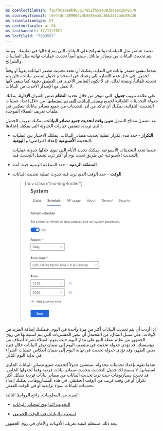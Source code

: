 ```yaml
---
ms.openlocfilehash: f16f0caaa9b4656179b2fb5de393bcaec2048579
ms.sourcegitcommit: c9e4fdec30906fc4b8686ea5c65b335ca5b68c26
ms.translationtype: HT
ms.contentlocale: ar-SA
ms.lasthandoff: 12/17/2021
ms.locfileid: "7933567"
---
```

تعتمد عناصر مثل القياسات والشرائح على البيانات التي يتم إدخالها في تطبيقك. وبينما يتم تحديث البيانات من مصادر بياناتك، سيتم أيضاً تحديث عمليات نهائية مثل القياسات والشرائح.

عندما تنشئ مصدر بيانات في البداية، يمكنك أن تحدد تحديث مصدر البيانات يدوياً أو وفقاً لجدول. في حال عدم الإشارة إلى رغبتك في استخدام جدول لمصدر بيانات، فلن يتم تحديثه تلقائياً. ونتيجة لذلك، قد لا تكون العناصر الأخرى في التطبيق دقيقة كما ينبغي لأنها لا تعمل مع الإصدار الأحدث من البيانات.

على علامة تبويب **جدول**، التي تتوفر من خلال تحديد **النظام** ضمن العنوان **الإدارة**، يمكنك جدولة التحديثات التلقائية لجميع [مصادر البيانات التي تم استيعابها](/dynamics365/customer-insights/audience-insights/data-sources/?azure-portal=true#). من خلال إعداد عمليات التحديث التلقائية، يمكنك أن تتأكد من أن التحديثات من جميع مصادر بياناتك تنعكس في ملفات تعريف العملاء الموحدة.

بعد تشغيل مفتاح التبديل **تعيين وقت لتحديث جميع مصادر البيانات**، يمكنك تعريف الجدول الذي تريده. تتضمن خيارات الجدولة التي يمكنك إعدادها:

- **التكرار** - حدد مدى تكرار عملية تحديث مصادر البيانات. يمكنك الاختيار بين عمليات التحديث **الأسبوعية** (إعداد افتراضي) و **اليومية**.

   عندما تحدد التحديثات الأسبوعية، يمكنك تحديد الأيام التي تنوي خلالها جدولة عمليات التحديث الأسبوعية عن طريق تحديد يوم أو أكثر تريد تشغيل التحديث فيه.

- **المنطقة الزمنية** - حدد المنطقة الزمنية حيث أنت.

- **الوقت** - حدد الوقت الذي تريد فيه حدوث عملية تحديث البيانات.

    > [!div class="mx-imgBorder"]
    > [![لقطة شاشة لصفحة جدول التحديث على علامة تبويب النظام > جدول، تُظهر مفتاح التبديل "تعيين وقت لتحديث جميع مصادر البيانات" وقد تم تشغيله.](../media/8-system-schedule.png)](../media/8-system-schedule.png#lightbox)

إذا أردت أن يتم تحديث البيانات أكثر من مرة واحدة في اليوم، فيمكنك إضافة المزيد من الأوقات. على سبيل المثال، من المحتمل أن تتغير المشتريات التي يتم استيعابها في رؤى الجمهور من نظام نقطة البيع على مدار اليوم حيث يقوم العملاء بشراء أصناف من مؤسستك. قد تؤدي جدولة تحديث في منتصف اليوم إلى ضمان توفر البيانات خلال فترة بعض الظهر، وقد تؤدي جدولة تحديث في نهاية اليوم إلى ضمان انعكاس عمليات الشراء في بداية اليوم التالي.

عندما تقوم بإعداد تحديثات مجدولة، ستنشئ جدولاً لتحديث جميع مصادر البيانات الجاري استيعابها. لا يسمح لك جدول التحديث بتحديث مصادر بيانات فردية وفقاً لجدولها الخاص. قد تحدث سيناريوهات حيث تريد تحديث البيانات من مصادر بيانات فردية بشكل أكثر تكراراً أو في وقت قريب من الوقت الحقيقي. في هذه السيناريوهات، يمكنك إعداد تحديثات للبيانات سواء تزايدية أو في الوقت الفعلي.

لمزيد من المعلومات، راجع الروابط التالية:

- [التحديث التزايدي لمصادر البيانات](/dynamics365/customer-insights/audience-insights/incremental-refresh-data-sources/?azure-portal=true#)

- [استيعاب البيانات في الوقت الحقيقي](/dynamics365/customer-insights/audience-insights/real-time-data-ingestion/?azure-portal=true#)

بعد ذلك، ستتعلم كيفيه تعريف الأذونات والأمان في رؤى الجمهور.
